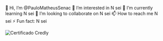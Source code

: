 👋 Hi, I’m @PauloMatheusSenac
👀 I’m interested in N sei
🌱 I’m currently learning N sei
💞️ I’m looking to collaborate on N sei
📫 How to reach me N sei
⚡ Fun fact: N sei


![Certificado Credly](https://www.credly.com/badges/cf15206a-9640-4cd2-ab88-b019e631b45e/public_url)

